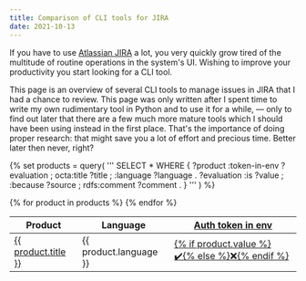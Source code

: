 ```yaml
---
title: Comparison of CLI tools for JIRA
date: 2021-10-13
---
```


If you have to use [Atlassian JIRA](https://www.atlassian.com/software/jira) a lot, you very quickly grow tired of the multitude of routine operations in the system's UI. Wishing to improve your productivity you start looking for a CLI tool.

This page is an overview of several CLI tools to manage issues in JIRA that I had a chance to review. This page was only written after I spent time to write my own rudimentary tool in Python and to use it for a while, — only to find out later that there are a few much more mature tools which I should have been using instead in the first place. That's the importance of doing proper research: that might save you a lot of effort and precious time. Better later then never, right?

{% set products = query(
'''
SELECT * WHERE {
    ?product
        :token-in-env ?evaluation ;
        octa:title ?title ;
        :language ?language .
    ?evaluation
        :is ?value ;
        :because ?source ;
        rdfs:comment ?comment .
}
'''
) %}

<table>
    <thead>
        <tr>
            <th>Product</th>
            <th>Language</th>
            <th>
                <a href="criteria/auth/" target="_blank">
                    Auth token in env
                </a>
            </th>
        </tr>
    </thead>
    <tbody>
        {% for product in products %}
            <tr>
                <td>
                    <a href="{{ product.product }}">{{ product.title }}</a>                    
                </td>
                <td>{{ product.language }}</td>
                <td>
                    <a href="{{ source }}" title="{{ product.comment }}" target="_blank">
                        {% if product.value %}✔️{% else %}❌{% endif %}
                    </a>
                </td>
            </tr>
        {% endfor %}
    </tbody>
</table>